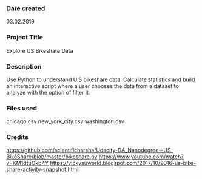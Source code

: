### Date created
03.02.2019

### Project Title
Explore US Bikeshare Data

### Description
Use Python to understand U.S bikeshare data. Calculate statistics and build an interactive script where a user chooses the data from a dataset to analyze with the option of filter it.

### Files used
chicago.csv
new_york_city.csv
washington.csv

### Credits

https://github.com/scientificharsha/Udacity-DA_Nanodegree--US-BikeShare/blob/master/bikeshare.py
https://www.youtube.com/watch?v=KM1dtuOkb4Y
https://vickysuworld.blogspot.com/2017/10/2016-us-bike-share-activity-snapshot.html

